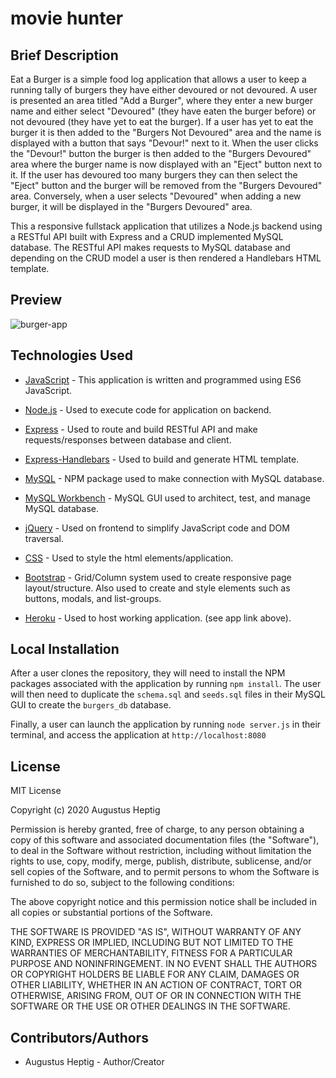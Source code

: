 # movie hunter

## Brief Description

Eat a Burger is a simple food log application that allows a user to keep a running tally of burgers they have either devoured or not devoured.  A user is presented an area titled "Add a Burger", where they enter a new burger name and either select "Devoured" (they have eaten the burger before) or not devoured (they have yet to eat the burger). If a user has yet to eat the burger it is then added to the "Burgers Not Devoured" area and the name is displayed with a button that says "Devour!" next to it.  When the user clicks the "Devour!" button the burger is then added to the "Burgers Devoured" area where the burger name is now displayed with an "Eject" button next to it.  If the user has devoured too many burgers they can then select the "Eject" button and the burger will be removed from the "Burgers Devoured" area.  Conversely, when a user selects "Devoured" when adding a new burger, it will be displayed in the "Burgers Devoured" area.


This a responsive fullstack application that utilizes a Node.js backend using a RESTful API built with Express and a CRUD implemented MySQL database. The RESTful API makes requests to MySQL database and depending on the CRUD model a user is then rendered a Handlebars HTML template.

## Preview 

![burger-app](https://media.giphy.com/media/hWSY6nxTpJU2UJuz2K/giphy.gif)

## Technologies Used

- [JavaScript](https://developer.mozilla.org/en-US/docs/Web/JavaScript) - This application is written and programmed using ES6 JavaScript.

- [Node.js](https://nodejs.org/en/about/) - Used to execute code for application on backend.

- [Express](https://www.npmjs.com/package/express) - Used to route and build RESTful API and make requests/responses between database and client.

- [Express-Handlebars](https://www.npmjs.com/package/express-handlebars) - Used to build and generate HTML template. 

- [MySQL](https://www.npmjs.com/package/MySQL) - NPM package used to make connection with MySQL database.

- [MySQL Workbench](https://www.mysql.com/products/workbench/) - MySQL GUI used to architect, test, and manage MySQL database.

- [jQuery](https://jquery.com/) -  Used on frontend to simplify JavaScript code and DOM traversal.

- [CSS](https://developer.mozilla.org/en-US/docs/Web/CSS) - Used to style the html elements/application.

- [Bootstrap](https://getbootstrap.com/docs/4.4/getting-started/introduction/) - Grid/Column system used to create responsive page layout/structure.  Also used to create and style elements such as buttons, modals, and list-groups.

- [Heroku](https://www.heroku.com/) - Used to host working application. (see app link above).


## Local Installation

 After a user clones the repository, they will need to install the NPM packages associated with the application by running `npm install`. The user will then need to duplicate the `schema.sql` and `seeds.sql` files in their MySQL GUI to create the `burgers_db` database.

Finally, a user can launch the application by running `node server.js` in their terminal, and access the application at ```http://localhost:8080```

## License

MIT License

Copyright (c) 2020 Augustus Heptig

Permission is hereby granted, free of charge, to any person obtaining a copy
of this software and associated documentation files (the "Software"), to deal
in the Software without restriction, including without limitation the rights
to use, copy, modify, merge, publish, distribute, sublicense, and/or sell
copies of the Software, and to permit persons to whom the Software is
furnished to do so, subject to the following conditions:

The above copyright notice and this permission notice shall be included in all
copies or substantial portions of the Software.

THE SOFTWARE IS PROVIDED "AS IS", WITHOUT WARRANTY OF ANY KIND, EXPRESS OR
IMPLIED, INCLUDING BUT NOT LIMITED TO THE WARRANTIES OF MERCHANTABILITY,
FITNESS FOR A PARTICULAR PURPOSE AND NONINFRINGEMENT. IN NO EVENT SHALL THE
AUTHORS OR COPYRIGHT HOLDERS BE LIABLE FOR ANY CLAIM, DAMAGES OR OTHER
LIABILITY, WHETHER IN AN ACTION OF CONTRACT, TORT OR OTHERWISE, ARISING FROM,
OUT OF OR IN CONNECTION WITH THE SOFTWARE OR THE USE OR OTHER DEALINGS IN THE
SOFTWARE.

## Contributors/Authors

- Augustus Heptig - Author/Creator

